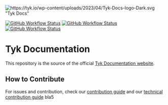 ![https://tyk.io/wp-content/uploads/2023/04/Tyk-Docs-logo-Dark.svg "Tyk Docs"](https://tyk.io/wp-content/uploads/2023/04/Tyk-Docs-logo-Dark.svg)

<!-- Badges of workflows etc. -->
[![GitHub Workflow Status](https://img.shields.io/github/actions/workflow/status/tyktechnologies/tyk-docs/ci.yaml?color=20EDBA&label=Hugo%20Build&logo=Tyk&logoColor=8438FA&style=plastic)](https://github.com/TykTechnologies/tyk-docs/actions/workflows/ci.yaml)
[![GitHub Workflow Status](https://img.shields.io/github/actions/workflow/status/tyktechnologies/tyk-docs/htmltest.yaml?color=20EDBA&label=HTML%20test&logo=Tyk&logoColor=8438FA&style=plastic)](https://github.com/TykTechnologies/tyk-docs/blob/master/.github/workflows/htmltest.yaml)
[![GitHub Workflow Status](https://img.shields.io/github/actions/workflow/status/tyktechnologies/tyk-docs/docsearch.yaml?color=20EDBA&label=Indexing%20Search&logo=Tyk&logoColor=8438FA&style=plastic)](https://github.com/TykTechnologies/tyk-docs/actions/workflows/docsearch.yaml)


# Tyk Documentation

This repository is the source of the official [Tyk Documentation website](https://tyk.io/docs/).

## How to Contribute
For issues and contribution, check our [contribution guide](./CONTRIBUTING.md) and our [technical contribution guide](./CONTRIBUTING-TECHNICAL-GUIDE.md)
bla5
